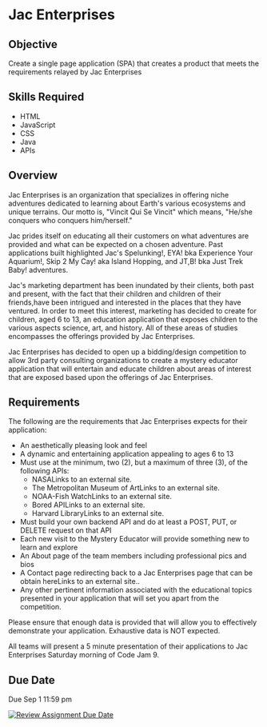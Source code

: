 # Jac Enterprises

## Objective

Create a single page application (SPA) that creates a product that meets the requirements relayed by Jac Enterprises

## Skills Required

- HTML
- JavaScript
- CSS
- Java
- APIs

## Overview

Jac Enterprises is an organization that specializes in offering niche adventures dedicated to learning about Earth's various ecosystems and unique terrains. Our motto is, "Vincit Qui Se Vincit" which means, "He/she conquers who conquers him/herself."

Jac prides itself on educating all their customers on what adventures are provided and what can be expected on a chosen adventure. Past applications built highlighted Jac's Spelunking!, EYA! bka Experience Your Aquarium!, Skip 2 My Cay! aka Island Hopping, and JT,B! bka Just Trek Baby! adventures.

Jac's marketing department has been inundated by their clients, both past and present, with the fact that their children and children of their friends,have been intrigued and interested in the places that they have ventured. In order to meet this interest, marketing has decided to create for children, aged 6 to 13, an education application that exposes children to the various aspects science, art, and history. All of these areas of studies encompasses the offerings provided by Jac Enterprises.

Jac Enterprises has decided to open up a bidding/design competition to allow 3rd party consulting organizations to create a mystery educator application that will entertain and educate children about areas of interest that are exposed based upon the offerings of Jac Enterprises.

## Requirements

The following are the requirements that Jac Enterprises expects for their application:

- An aesthetically pleasing look and feel
- A dynamic and entertaining application appealing to ages 6 to 13
- Must use at the minimum, two (2), but a maximum of three (3), of the following APIs:
  - NASALinks to an external site.
  - The Metropolitan Museum of ArtLinks to an external site.
  - NOAA-Fish WatchLinks to an external site.
  - Bored APILinks to an external site.
  - Harvard LibraryLinks to an external site.
- Must build your own backend API and do at least a POST, PUT, or DELETE request on that API
- Each new visit to the Mystery Educator will provide something new to learn and explore
- An About page of the team members including professional pics and bios
- A Contact page redirecting back to a Jac Enterprises page that can be obtain hereLinks to an external site..
- Any other pertinent information associated with the educational topics
presented in your application that will set you apart from the competition.

Please ensure that enough data is provided that will allow you to effectively demonstrate your application. Exhaustive data is NOT expected.

All teams will present a 5 minute presentation of their applications to Jac Enterprises Saturday morning of Code Jam 9.

## Due Date

Due Sep 1 11:59 pm

[![Review Assignment Due Date](https://classroom.github.com/assets/deadline-readme-button-24ddc0f5d75046c5622901739e7c5dd533143b0c8e959d652212380cedb1ea36.svg)](https://classroom.github.com/a/NAvFVRk6)

